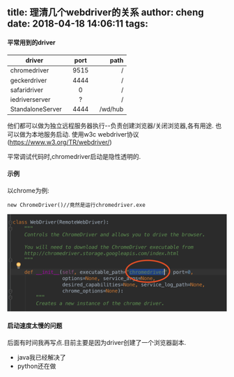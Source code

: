title: 理清几个webdriver的关系
author: cheng
date: 2018-04-18 14:06:11
tags:
---
#### 平常用到的driver

| driver   |      port     |  path |
|----------|:-------------:|------:|
| chromedriver |  9515 | / |
| geckerdriver |  4444   | /   |
| safaridriver |  0 |   / |
| iedriverserver | ? |  /  |
| StandaloneServer| 4444| /wd/hub |

他们都可以做为独立远程服务器执行--负责创建浏览器/关闭浏览器,各有用途.
也可以做为本地服务启动.
使用w3c webdriver协议(https://www.w3.org/TR/webdriver/)

平常调试代码时,chromedriver启动是隐性透明的.

#### 示例
以chrome为例:
```
new ChromeDriver()//竟然是运行chromedriver.exe
```
![upload successful](/images/pasted-3.png)

#### 启动速度太慢的问题
后面有时间我再写点.目前主要是因为driver创建了一个浏览器副本.
- java我已经解决了
- python还在做